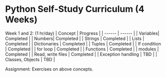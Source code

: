 # Python Self-Study Curriculum (4 Weeks)

Week 1 and 2: (1 hr/day)
| Concept | Progress |
| ------ | ------ |
| Variables| Completed |
| Numbers| Completed |
| Strings | Completed |
| Lists | Completed |
| Dictionaries | Completed |
| Tuples | Completed |
| If condition | Completed |
| for loop | Completed |
| Functions | Completed |
| modules | Completed |
| Read, write files | Completed |
| Exception handling | TBD |
| Classes, Objects | TBD |

Assignment:
Exercises on above concepts.
